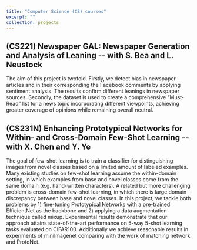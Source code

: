 ```yaml
---
title: "Computer Science (CS) courses"
excerpt: ""
collection: projects
---
```

## (CS221) Newspaper GAL: Newspaper Generation and Analysis of Leaning -- with S. Bea and L. Neustock

The aim of this project is twofold. Firstly, we detect bias in newspaper articles and in their corresponding the Facebook comments by applying sentiment analysis. The results confirm different leanings in newspaper sources. Secondly, the dataset is used to create a comprehensive “Must-Read” list for a news topic incorporating different viewpoints, achieving greater coverage of opinions while remaining overall neutral.

## (CS231N) Enhancing Prototypical Networks for Within- and Cross-Domain Few-Shot Learning -- with X. Chen and Y. Ye

The goal of few-shot learning is to train a classifier for distinguishing images from novel classes based on a limited amount of labeled examples. Many existing studies on few-shot learning assume the within-domain setting, in which examples from base and novel classes come from the same domain (e.g. hand-written characters). A related but more challenging problem is cross-domain few-shot learning, in which there is large domain discrepancy between base and novel classes. In this project, we tackle both problems by 1) fine-tuning  Prototypical Networks with a pre-trained EfficientNet as the backbone and 2) applying a data augmentation technique called mixup. Experimental results demonstrate that our approach attains state-of-the-art performance on 5-way 5-shot learning tasks evaluated on CIFAR100. Additionally we achieve reasonable results in experiments of miniImagenet comparing with the work of matching network and ProtoNet.   

